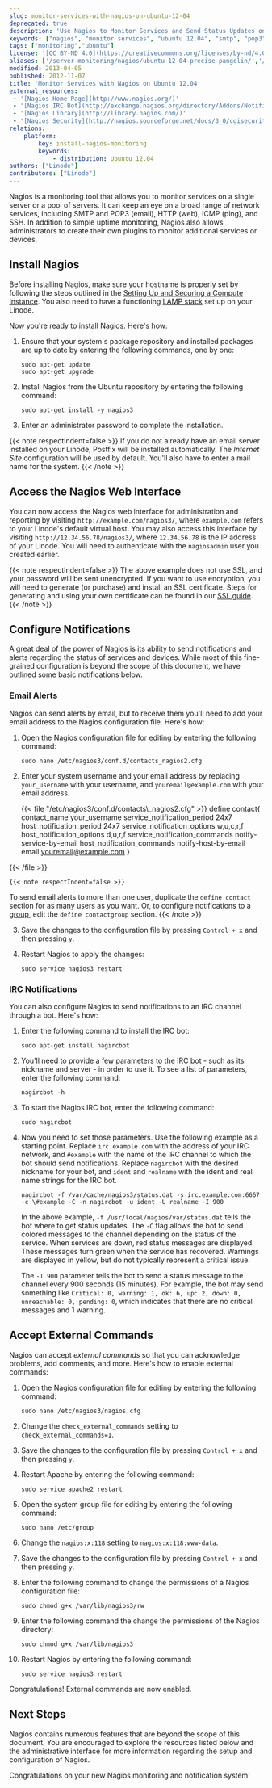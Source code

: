 ```yaml
---
slug: monitor-services-with-nagios-on-ubuntu-12-04
deprecated: true
description: 'Use Nagios to Monitor Services and Send Status Updates on Ubuntu 12.04 (Precise Pangolin).'
keywords: ["nagios", "monitor services", "ubuntu 12.04", "smtp", "pop3", "http", "icmp", "ssh", "notifications", "alerts"]
tags: ["monitoring","ubuntu"]
license: '[CC BY-ND 4.0](https://creativecommons.org/licenses/by-nd/4.0)'
aliases: ['/server-monitoring/nagios/ubuntu-12-04-precise-pangolin/','/uptime/monitoring/monitor-services-with-nagios-on-ubuntu-12-04-precise-pangolin/','/uptime/monitoring/monitor-services-with-nagios-on-ubuntu-12-04/']
modified: 2013-04-05
published: 2012-11-07
title: 'Monitor Services with Nagios on Ubuntu 12.04'
external_resources:
 - '[Nagios Home Page](http://www.nagios.org/)'
 - '[Nagios IRC Bot](http://exchange.nagios.org/directory/Addons/Notifications/IRC/nagircbot/details)'
 - '[Nagios Library](http://library.nagios.com/)'
 - '[Nagios Security](http://nagios.sourceforge.net/docs/3_0/cgisecurity.html)'
relations:
    platform:
        key: install-nagios-monitoring
        keywords:
            - distribution: Ubuntu 12.04
authors: ["Linode"]
contributors: ["Linode"]
---
```


Nagios is a monitoring tool that allows you to monitor services on a single server or a pool of servers. It can keep an eye on a broad range of network services, including SMTP and POP3 (email), HTTP (web), ICMP (ping), and SSH. In addition to simple uptime monitoring, Nagios also allows administrators to create their own plugins to monitor additional services or devices.

## Install Nagios

Before installing Nagios, make sure your hostname is properly set by following the steps outlined in the [Setting Up and Securing a Compute Instance](/docs/products/compute/compute-instances/guides/set-up-and-secure/). You also need to have a functioning [LAMP stack](/docs/guides/lamp-server-on-ubuntu-12-04-precise-pangolin/) set up on your Linode.

Now you're ready to install Nagios. Here's how:

1.  Ensure that your system's package repository and installed packages are up to date by entering the following commands, one by one:

        sudo apt-get update
        sudo apt-get upgrade

2.  Install Nagios from the Ubuntu repository by entering the following command:

        sudo apt-get install -y nagios3

3.  Enter an administrator password to complete the installation.

{{< note respectIndent=false >}}
If you do not already have an email server installed on your Linode, Postfix will be installed automatically. The *Internet Site* configuration will be used by default. You'll also have to enter a mail name for the system.
{{< /note >}}

## Access the Nagios Web Interface

You can now access the Nagios web interface for administration and reporting by visiting `http://example.com/nagios3/`, where `example.com` refers to your Linode's default virtual host. You may also access this interface by visiting `http://12.34.56.78/nagios3/`, where `12.34.56.78` is the IP address of your Linode. You will need to authenticate with the `nagiosadmin` user you created earlier.

{{< note respectIndent=false >}}
The above example does not use SSL, and your password will be sent unencrypted. If you want to use encryption, you will need to generate (or purchase) and install an SSL certificate. Steps for generating and using your own certificate can be found in our [SSL guide](/docs/guides/create-a-self-signed-tls-certificate/).
{{< /note >}}

## Configure Notifications

A great deal of the power of Nagios is its ability to send notifications and alerts regarding the status of services and devices. While most of this fine-grained configuration is beyond the scope of this document, we have outlined some basic notifications below.

### Email Alerts

Nagios can send alerts by email, but to receive them you'll need to add your email address to the Nagios configuration file. Here's how:

1.  Open the Nagios configuration file for editing by entering the following command:

        sudo nano /etc/nagios3/conf.d/contacts_nagios2.cfg

2.  Enter your system username and your email address by replacing `your_username` with your username, and `youremail@example.com` with your email address.

    {{< file "/etc/nagios3/conf.d/contacts\\_nagios2.cfg" >}}
define contact{
    contact_name your_username
    service_notification_period 24x7
    host_notification_period 24x7
    service_notification_options w,u,c,r,f
    host_notification_options d,u,r,f
    service_notification_commands notify-service-by-email
    host_notification_commands notify-host-by-email
    email <youremail@example.com>
}

{{< /file >}}


    {{< note respectIndent=false >}}
To send email alerts to more than one user, duplicate the `define contact` section for as many users as you want. Or, to configure notifications to a [group](/docs/guides/linux-users-and-groups/), edit the `define contactgroup` section.
{{< /note >}}

3.  Save the changes to the configuration file by pressing `Control + x` and then pressing `y`.

4.  Restart Nagios to apply the changes:

        sudo service nagios3 restart

### IRC Notifications

You can also configure Nagios to send notifications to an IRC channel through a bot. Here's how:

1.  Enter the following command to install the IRC bot:

        sudo apt-get install nagircbot

2.  You'll need to provide a few parameters to the IRC bot - such as its nickname and server - in order to use it. To see a list of parameters, enter the following command:

        nagircbot -h

3.  To start the Nagios IRC bot, enter the following command:

        sudo nagircbot

4.  Now you need to set those parameters. Use the following example as a starting point. Replace `irc.example.com` with the address of your IRC network, and `#example` with the name of the IRC channel to which the bot should send notifications. Replace `nagircbot` with the desired nickname for your bot, and `ident` and `realname` with the ident and real name strings for the IRC bot.

        nagircbot -f /var/cache/nagios3/status.dat -s irc.example.com:6667 -c \#example -C -n nagircbot -u ident -U realname -I 900

    In the above example, `-f /usr/local/nagios/var/status.dat` tells the bot where to get status updates. The `-C` flag allows the bot to send colored messages to the channel depending on the status of the service. When services are down, red status messages are displayed. These messages turn green when the service has recovered. Warnings are displayed in yellow, but do not typically represent a critical issue.

    The `-I 900` parameter tells the bot to send a status message to the channel every 900 seconds (15 minutes). For example, the bot may send something like `Critical: 0, warning: 1, ok: 6, up: 2, down: 0, unreachable: 0, pending: 0`, which indicates that there are no critical messages and 1 warning.

## Accept External Commands

Nagios can accept *external commands* so that you can acknowledge problems, add comments, and more. Here's how to enable external commands:

1.  Open the Nagios configuration file for editing by entering the following command:

        sudo nano /etc/nagios3/nagios.cfg

2.  Change the `check_external_commands` setting to `check_external_commands=1`.
3.  Save the changes to the configuration file by pressing `Control + x` and then pressing `y`.
4.  Restart Apache by entering the following command:

        sudo service apache2 restart

5.  Open the system group file for editing by entering the following command:

        sudo nano /etc/group

6.  Change the `nagios:x:118` setting to `nagios:x:118:www-data`.
7.  Save the changes to the configuration file by pressing `Control + x` and then pressing `y`.
8.  Enter the following command to change the permissions of a Nagios configuration file:

        sudo chmod g+x /var/lib/nagios3/rw

9.  Enter the following command the change the permissions of the Nagios directory:

        sudo chmod g+x /var/lib/nagios3

10. Restart Nagios by entering the following command:

        sudo service nagios3 restart

Congratulations! External commands are now enabled.

## Next Steps

Nagios contains numerous features that are beyond the scope of this document. You are encouraged to explore the resources listed below and the administrative interface for more information regarding the setup and configuration of Nagios.

Congratulations on your new Nagios monitoring and notification system!
